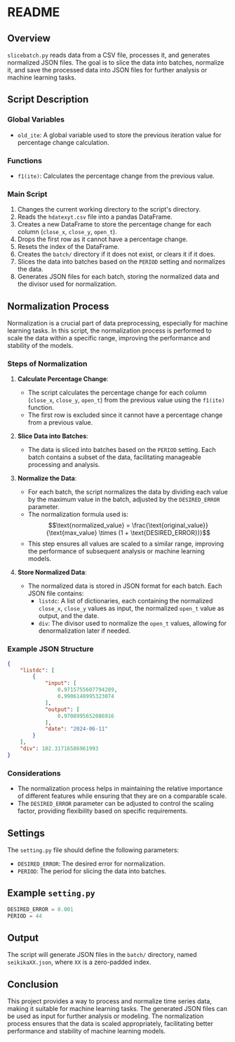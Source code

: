 # README

## Overview

`slicebatch.py` reads data from a CSV file, processes it, and generates normalized JSON files. The goal is to slice the data into batches, normalize it, and save the processed data into JSON files for further analysis or machine learning tasks.

## Script Description

### Global Variables

- `old_ite`: A global variable used to store the previous iteration value for percentage change calculation.

### Functions

- `f1(ite)`: Calculates the percentage change from the previous value.

### Main Script

1. Changes the current working directory to the script's directory.
2. Reads the `hdatexyt.csv` file into a pandas DataFrame.
3. Creates a new DataFrame to store the percentage change for each column (`close_x`, `close_y`, `open_t`).
4. Drops the first row as it cannot have a percentage change.
5. Resets the index of the DataFrame.
6. Creates the `batch/` directory if it does not exist, or clears it if it does.
7. Slices the data into batches based on the `PERIOD` setting and normalizes the data.
8. Generates JSON files for each batch, storing the normalized data and the divisor used for normalization.

## Normalization Process

Normalization is a crucial part of data preprocessing, especially for machine learning tasks. In this script, the normalization process is performed to scale the data within a specific range, improving the performance and stability of the models.

### Steps of Normalization

1. **Calculate Percentage Change**:
   - The script calculates the percentage change for each column (`close_x`, `close_y`, `open_t`) from the previous value using the `f1(ite)` function.
   - The first row is excluded since it cannot have a percentage change from a previous value.

2. **Slice Data into Batches**:
   - The data is sliced into batches based on the `PERIOD` setting. Each batch contains a subset of the data, facilitating manageable processing and analysis.

3. **Normalize the Data**:
   - For each batch, the script normalizes the data by dividing each value by the maximum value in the batch, adjusted by the `DESIRED_ERROR` parameter.
   - The normalization formula used is:
   $$\text{normalized_value} = \frac{\text{original_value}}{\text{max_value} \times (1 + \text{DESIRED_ERROR})}$$
   - This step ensures all values are scaled to a similar range, improving the performance of subsequent analysis or machine learning models.

4. **Store Normalized Data**:
   - The normalized data is stored in JSON format for each batch. Each JSON file contains:
     - `listdc`: A list of dictionaries, each containing the normalized `close_x`, `close_y` values as input, the normalized `open_t` value as output, and the date.
     - `div`: The divisor used to normalize the `open_t` values, allowing for denormalization later if needed.

### Example JSON Structure

```json
{
    "listdc": [
        {
            "input": [
                0.9715755607794289,
                0.9906148995323074
            ],
            "output": [
                0.9708995652086916
            ],
            "date": "2024-06-11"
        }
    ],
    "div": 102.31716586961993
}
```

### Considerations

- The normalization process helps in maintaining the relative importance of different features while ensuring that they are on a comparable scale.
- The `DESIRED_ERROR` parameter can be adjusted to control the scaling factor, providing flexibility based on specific requirements.

## Settings

The `setting.py` file should define the following parameters:

- `DESIRED_ERROR`: The desired error for normalization.
- `PERIOD`: The period for slicing the data into batches.

## Example `setting.py`

```python
DESIRED_ERROR = 0.001
PERIOD = 44
```

## Output

The script will generate JSON files in the `batch/` directory, named `seikikaXX.json`, where `XX` is a zero-padded index.

## Conclusion

This project provides a way to process and normalize time series data, making it suitable for machine learning tasks. The generated JSON files can be used as input for further analysis or modeling. The normalization process ensures that the data is scaled appropriately, facilitating better performance and stability of machine learning models.
